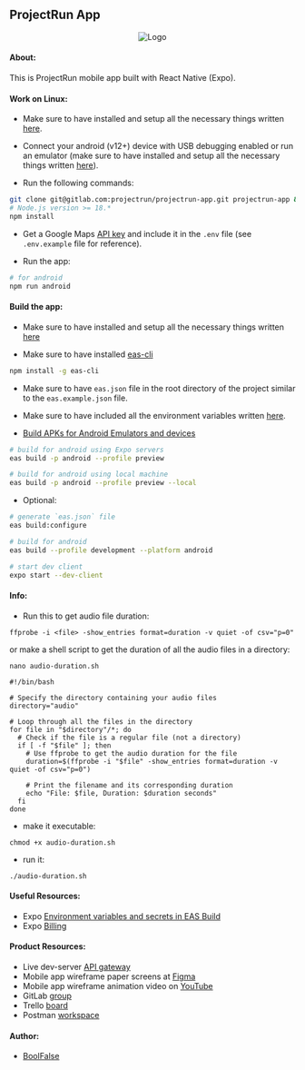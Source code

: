 
## ProjectRun App

<div style="text-align: center">
    <img src="https://drive.google.com/uc?id=11GOe2SHmc2LsGw81MDGvzoFrFPXoV48C" alt="Logo">
</div>



#### About:

This is ProjectRun mobile app built with React Native (Expo).



#### Work on Linux:

- Make sure to have installed and setup all the necessary things written [here](https://reactnative.dev/docs/environment-setup).

- Connect your android (v12+) device with USB debugging enabled or run an emulator (make sure to have installed and setup all the necessary things written [here](https://developer.android.com/studio/run/emulator)).

- Run the following commands:
```bash
git clone git@gitlab.com:projectrun/projectrun-app.git projectrun-app && cd projectrun-app/
# Node.js version >= 18.*
npm install
```

- Get a Google Maps [API key](https://console.cloud.google.com/google/maps-apis/overview) and include it in the `.env` file (see `.env.example` file for reference).

- Run the app:
```bash
# for android
npm run android
```

#### Build the app:

- Make sure to have installed and setup all the necessary things written [here](https://docs.expo.dev/build/setup/)

- Make sure to have installed [eas-cli](https://github.com/expo/eas-cli)
```bash
npm install -g eas-cli
```

- Make sure to have `eas.json` file in the root directory of the project similar to the `eas.example.json` file.

- Make sure to have included all the environment variables written [here](https://docs.expo.dev/build-reference/variables/).

- [Build APKs for Android Emulators and devices](https://docs.expo.dev/build-reference/apk/)

```bash
# build for android using Expo servers
eas build -p android --profile preview

# build for android using local machine
eas build -p android --profile preview --local
```

- Optional:
```bash
# generate `eas.json` file
eas build:configure

# build for android
eas build --profile development --platform android

# start dev client
expo start --dev-client
```



#### Info:

- Run this to get audio file duration:
```shell
ffprobe -i <file> -show_entries format=duration -v quiet -of csv="p=0"
```

or make a shell script to get the duration of all the audio files in a directory:
```shell
nano audio-duration.sh
```

```shell
#!/bin/bash

# Specify the directory containing your audio files
directory="audio"

# Loop through all the files in the directory
for file in "$directory"/*; do
  # Check if the file is a regular file (not a directory)
  if [ -f "$file" ]; then
    # Use ffprobe to get the audio duration for the file
    duration=$(ffprobe -i "$file" -show_entries format=duration -v quiet -of csv="p=0")
    
    # Print the filename and its corresponding duration
    echo "File: $file, Duration: $duration seconds"
  fi
done
```

- make it executable:
```shell
chmod +x audio-duration.sh
```

- run it:
```shell
./audio-duration.sh
```



#### Useful Resources:

- Expo [Environment variables and secrets in EAS Build](https://docs.expo.dev/build-reference/variables)
- Expo [Billing](https://expo.dev/accounts/boolfalse/settings/billing)



#### Product Resources:

- Live dev-server [API gateway](https://github.am/api)
- Mobile app wireframe paper screens at [Figma](https://www.figma.com/file/YMm2ALVLry7LMFF2hN5T1T/ProjectRun-%5Bwireframe-screens%5D?type=design&mode=design&t=BTY8nfsxSGpHvoL0-1)
- Mobile app wireframe animation video on [YouTube](https://www.youtube.com/watch?v=ho1Nbal3z6s)
- GitLab [group](https://gitlab.com/projectrun)
- Trello [board](https://trello.com/b/oiUvRWb1/projectrun-mobile)
- Postman [workspace](https://go.postman.co/workspace/4c1f641c-e02c-4aa5-b636-565308855c75)



#### Author:

- [BoolFalse](https://boolfalse.com/)
